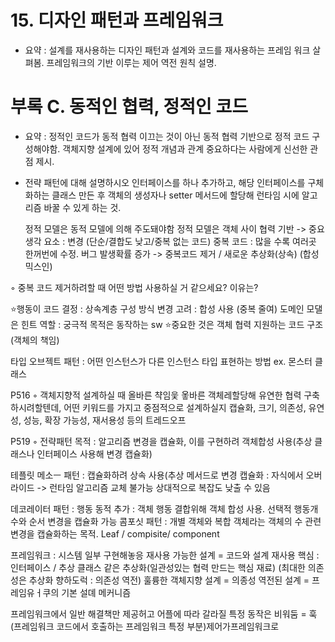 # 15. 디자인 패턴과 프레임워크
* 요약 : 설계를 재사용하는 디자인 패턴과 설계와 코드를 재사용하는 프레임 워크 살펴봄.
         프레임워크의 기반 이루는 제어 역전 원칙 설명.

# 부록 C. 동적인 협력, 정적인 코드
* 요약 : 정적인 코드가 동적 협력 이끄는 것이 아닌 동적 협력 기반으로 정적 코드 구성해야함.
         객체지향 설계에 있어 정적 개념과 관계 중요하다는 사람에게 신선한 관점 제시.


* 전략 패턴에 대해 설명하시오
  인터페이스를 하나 추가하고, 해당 인터페이스를 구체화하는 클래스 만든 후 객체의 생성자나 setter 메서드에 할당해 런타임 시에 알고리즘 바꿀 수 있게 하는 것.

  정적 모델은 동적 모델에 의해 주도돼야함
정적 모델은 객체 사이 협력 기반
-> 중요 생각 요소 : 변경 (단순/결합도 낮고/중복 없는 코드)
중복 코드 : 많을 수록 여러곳 한꺼번에 수정. 버그 발생확률 증가 -> 중복코드 제거 / 새로운 추상화(상속) (합성 믹스인)

◦ 중복 코드 제거하려할 때 어떤 방법 사용하실 거 같으세요? 이유는?

⭐️행동이 코드 결정 : 상속계층 구성 방식
변경 고려 : 합성 사용 (중복 줄여)
도메인 모댈은 힌트 역할 : 궁극적 목적은 동작하는 sw
⭐️중요한 것은 객체 협력 지원하는 코드 구조 (객체의 책임)

타입 오브젝트 패턴 : 어떤 인스턴스가 다른 인스턴스 타입 표현하는 방법 ex. 몬스터 클래스

P516
◦ 객체지향적 설계하실 때 올바른 챡임읓 옿바른 객체레할당해 유연한 협력 구축하시려할텐데, 어떤 키워드를 가지고 중점적으로 설계하실지
캡슐화, 크기, 의존성, 유연성, 성능, 확장 가능성, 재서용성 등의 트레드오프

P519
◦ 전략패턴 목적 : 알고리즘 변경을 캡슐화, 이를 구현하려 객체합성 사용(추상 클래스나 인터페이스 사용해 변경 캡슐화)

테플릿 메소ㅡ 패턴 : 캡슐화하려 상속 사용(추상 메서드로 변경 캡슐화 : 자식에서 오버라이드
-> 런타임 알고리즘 교체 불가능
상대적으로 복잡도 낮출 수 있음

데코레이터 패턴 : 행동 동적 추가 : 객체 행동 결합위해 객체 합성 사용. 선택적 행동개수와 순서 변경을 캡슐화 가능
콤포싯 패턴 : 개별 객체와 복합 객체라는 객체의 수 관련 변경을 캡슐화하는 목적.
Leaf / compisite/ component

프레임워크 : 시스템 일부 구현해놓응 재사용 가능한 설계
= 코드와 설계 재사용
핵심 : 인터페이스 / 추상 클래스 같은 추상화(일관성있는 협력 만드는 핵심 재료)
(최대한 의존성은 추상화 향하도럭 : 의존성 역전)
훌륭한 객체지향 설계 = 의종성 역전된 설계
= 프레임유ㅓ쿠의 기본 설뎨 메커니즘

프레임워크에서 일반 해결책만 제공허고 어플에 따라 갈라질 특정 동작은 비워둠 = 훅(프레임워크 코드에서 호출하는 프레임워크 특정 부분)제어가프레임워크로
